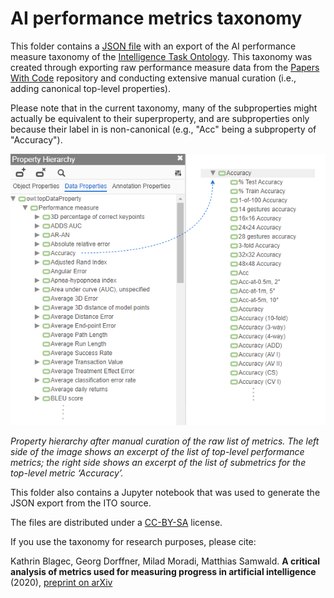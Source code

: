 # AI performance metrics taxonomy

This folder contains a [JSON file](https://github.com/OpenBioLink/ITO/blob/master/notebooks/performance_metrics_json_export/data.json) with an export of the AI performance measure taxonomy of the [Intelligence Task Ontology](https://github.com/OpenBioLink/ITO). This taxonomy was created through exporting raw performance measure data from the [Papers With Code](https://paperswithcode.com/) repository and conducting extensive manual curation (i.e., adding canonical top-level properties).

Please note that in the current taxonomy, many of the subproperties might actually be equivalent to their superproperty, and are subproperties only because their label in is non-canonical (e.g., "Acc" being a subproperty of "Accuracy").

![img](property-hierarchy-example.png)

*Property hierarchy after manual curation of the raw list of metrics. The left side of the image shows an excerpt of the list of top-level performance metrics; the right side shows an excerpt of the list of submetrics for the top-level metric ‘Accuracy’.*

This folder also contains a Jupyter notebook that was used to generate the JSON export from the ITO source.

The files are distributed under a [CC-BY-SA](https://creativecommons.org/licenses/by-sa/4.0/) license.

If you use the taxonomy for research purposes, please cite:

Kathrin Blagec, Georg Dorffner, Milad Moradi, Matthias Samwald. **A critical analysis of metrics used for measuring progress in artificial intelligence** (2020), [preprint on arXiv](https://arxiv.org/abs/2008.02577)


